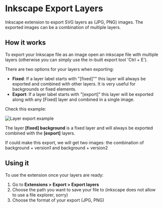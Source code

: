 # Inkscape Export Layers

Inkscape extension to export SVG layers as (JPG, PNG) images. The exported images can be a combination of multiple layers.

## How it works
To export your Inkscape file as an image open an inkscape file with multiple layers (otherwise you can simply use the in-built export tool 'Ctrl + E').

There are two options for your layers when exporting:
- **Fixed**: If a layer label starts with "[fixed]"" this layer will always be exported and combined with other layers. It is very useful for backgrounds or fixed elements.
-  **Export**: If a layer label starts with "[export]" this layer will be exported along with any [Fixed] layer and combined in a single image.

Check this example:

![Layer export example](http://i.imgur.com/StUpSd1.png)

The layer **[fixed] background** is a fixed layer and will always be exported combined with the **[export]** layers.

If could make this export, we will get two images: the combination of background + version1 and background + version2

## Using it
To use the extension once your layers are ready:

1. Go to **Extensions > Export > Export layers**
2. Choose the path you want to save your file to (inkscape does not allow to use a file explorer, sorry)
3. Choose the format of your export (JPG, PNG)
